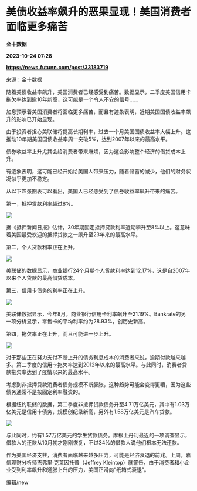 # 美债收益率飙升的恶果显现！美国消费者面临更多痛苦
**金十数据**

**2023-10-24 07:28**

**https://news.futunn.com/post/33183719**

来源：金十数据

随着美债收益率飙升，美国消费者已经感受到痛苦。数据显示，二季度美国信用卡拖欠率达到逾10年新高，这可能是一个令人不安的信号……

加息预示着美国消费者将面临更多痛苦，而且有迹象表明，近期美国国债收益率飙升的影响已开始显现。

由于投资者担心美联储将提高长期利率，过去一个月美国国债收益率大幅上升。这推动10年期美国国债收益率周一突破5%，达到2007年以来的最高水平。

债券收益率上升尤其会给消费者带来麻烦，因为这会影响整个经济的借贷成本上升。

有迹象表明，这可能已经开始给美国人带来压力，随着储蓄的减少，他们的财务状况似乎更加不稳定。

从以下四张图表可以看出，美国人已经感受到了债券收益率飙升带来的痛苦。

第一，抵押贷款利率超过8%。

![](https://postimg.futunn.com/16981319069444795462549.png)

据《抵押新闻日报》估计，30年期固定抵押贷款利率近期攀升至8%以上。这意味着美国最受欢迎的抵押贷款之一飙升至23年来的最高水平。

第二，个人贷款利率正在上升。

![](https://postimg.futunn.com/16981319068606982066747.png)

美联储的数据显示，商业银行24个月期个人贷款利率达到12.17%，这是自2007年以来个人贷款的最高借贷成本。

第三，信用卡债务的利率正在上升。

![](https://postimg.futunn.com/16981319069654858475866.png)

美联储数据显示，今年8月，商业银行信用卡利率飙升至21.19%。Bankrate的另一项分析显示，零售卡的平均利率约为28.93%，创历史新高。

第四，拖欠率正在上升，而且可能进一步上升。

![](https://postimg.futunn.com/1698131907010716827545.png)

对于那些正在努力支付不断上升的债务利息成本的消费者来说，逾期付款越来越多。第二季度的信用卡拖欠率达到2012年以来的最高水平。与此同时，消费者贷款拖欠率达到了疫情以来的最高水平。

考虑到非抵押贷款消费者债务规模不断膨胀，这种趋势可能会变得更糟，因为这些债务通常不是按固定利率融资的。

根据纽约联储的数据，第二季度非抵押贷款债务升至4.71万亿美元，其中有1.03万亿美元是信用卡债务，规模创纪录新高，另外有1.58万亿美元是汽车贷款。

![](https://postimg.futunn.com/16981319069752358359610.png)

与此同时，约有1.57万亿美元的学生贷款债务。摩根士丹利最近的一项调查显示，借款人的还款从10月初才刚刚恢复，不过34%的借款人说他们根本无法还款。

作为美国经济支柱，消费者面临越来越多压力，可能是经济衰退的前兆。上周，嘉信理财分析师杰弗里·克莱因托普（Jeffrey Kleintop）就警告，由于消费者和小企业受到利率飙升和通胀上升的压力，美国正滑向“纸箱式衰退”。

编辑/new